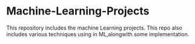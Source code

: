 # Machine-Learning-Projects
This repository includes the machine Learning projects.
This repo also includes various techniques using in ML,alongwith some implementation.

